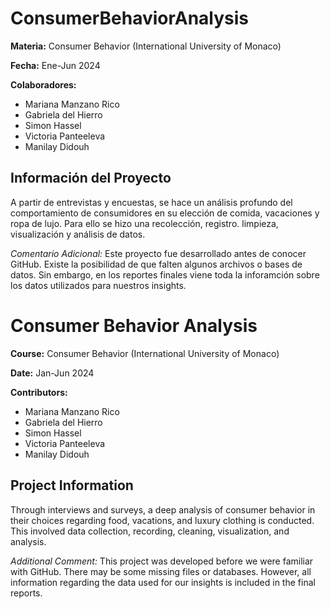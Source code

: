 # ConsumerBehaviorAnalysis

**Materia:** Consumer Behavior (International University of Monaco)

**Fecha:** Ene-Jun 2024

**Colaboradores:**
* Mariana Manzano Rico
* Gabriela del Hierro
* Simon Hassel
* Victoria Panteeleva
* Manilay Didouh

## Información del Proyecto
A partir de entrevistas y encuestas, se hace un análisis profundo del comportamiento de consumidores en su elección de comida, vacaciones y ropa de lujo. Para ello se hizo una recolección, registro. limpieza, visualización y análisis de datos.

*Comentario Adicional:* Este proyecto fue desarrollado antes de conocer GitHub. Existe la posibilidad de que falten algunos archivos o bases de datos. Sin embargo, en los reportes finales viene toda la inforamción sobre los datos utilizados para nuestros insights.

# Consumer Behavior Analysis
**Course:** Consumer Behavior (International University of Monaco)

**Date:** Jan-Jun 2024

**Contributors:**
* Mariana Manzano Rico
* Gabriela del Hierro
* Simon Hassel
* Victoria Panteeleva
* Manilay Didouh

## Project Information
Through interviews and surveys, a deep analysis of consumer behavior in their choices regarding food, vacations, and luxury clothing is conducted. This involved data collection, recording, cleaning, visualization, and analysis.

*Additional Comment:* This project was developed before we were familiar with GitHub. There may be some missing files or databases. However, all information regarding the data used for our insights is included in the final reports.
